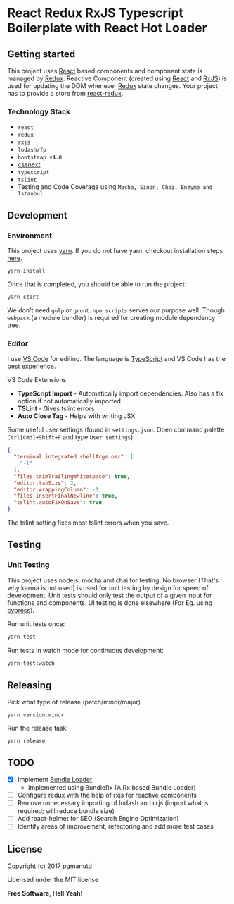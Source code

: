 # React Redux RxJS Typescript Boilerplate with React Hot Loader

## Getting started

This project uses [React](https://facebook.github.io/react/) based components and component state is managed by [Redux](http://redux.js.org/). Reactive Component (created using [React](https://facebook.github.io/react/) and [RxJS](http://reactivex.io/rxjs/)) is used for updating the DOM whenever [Redux](http://redux.js.org/) state changes. Your project has to provide a store from [react-redux](https://github.com/reactjs/react-redux).

### Technology Stack
* ```react```
* ```redux```
* ```rxjs```
* ```lodash/fp```
* ```bootstrap v4.0```
* [cssnext](http://cssnext.io/)
* ```typescript```
* ```tslint```
* Testing and Code Coverage using ```Mocha, Sinon, Chai, Enzyme and Istanbul```

## Development

### Environment
This project uses [yarn](https://yarnpkg.com/). If you do not have yarn, checkout installation steps [here](https://yarnpkg.com/en/docs/install).

```
yarn install
```

Once that is completed, you should be able to run the project:

```
yarn start
```

We don't need ```gulp``` or ```grunt```. ```npm scripts``` serves our purpose well. Though ```webpack``` (a module bundler) is required for creating module dependency tree.

### Editor
I use [VS Code](https://code.visualstudio.com/) for editing. The language is [TypeScript](https://www.typescriptlang.org/) and VS Code has the best experience.

VS Code Extensions:
* **TypeScript Import** - Automatically import dependencies. Also has a fix option if not automatically imported
* **TSLint** - Gives tslint errors
* **Auto Close Tag** - Helps with writing JSX

Some useful user settings (found in `settings.json`. Open command palette `Ctrl[Cmd]+Shift+P` and type `User settings`):
```json
{
  "terminal.integrated.shellArgs.osx": [
    "-l"
  ],
  "files.trimTrailingWhitespace": true,
  "editor.tabSize": 2,
  "editor.wrappingColumn": -1,
  "files.insertFinalNewline": true,
  "tslint.autoFixOnSave": true
}
```

The tslint setting fixes most tslint errors when you save.

## Testing

### Unit Testing
This project uses nodejs, mocha and chai for testing. No browser (That's why karma is not used) is used for unit testing by design for speed of development. Unit tests should only test the output of a given input for functions and components. UI testing is done elsewhere (For Eg. using [cypress](https://www.cypress.io)).

Run unit tests once:
```bash
yarn test
```

Run tests in watch mode for continuous development:
```bash
yarn test:watch
```

## Releasing
Pick what type of release (patch/minor/major)

```
yarn version:minor
```

Run the release task:

```
yarn release
```

## TODO

- [x] Implement [Bundle Loader](https://github.com/ReactTraining/react-router/blob/master/packages/react-router-dom/docs/guides/code-splitting.md)
  - Implemented using BundleRx (A Rx based Bundle Loader)
- [ ] Configure redux with the help of rxjs for reactive components
- [ ] Remove unnecessary importing of lodash and rxjs (import what is required; will reduce bundle size)
- [ ] Add react-helmet for SEO (Search Engine Optimization)
- [ ] Identify areas of improvement, refactoring and add more test cases

## License

Copyright (c) 2017 pgmanutd

Licensed under the MIT license


**Free Software, Hell Yeah!**
